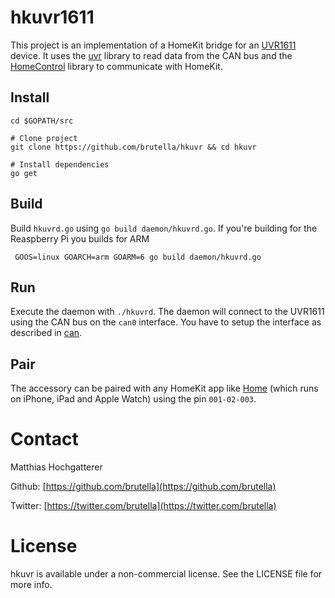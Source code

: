 # hkuvr1611

This project is an implementation of a HomeKit bridge for an [UVR1611][uvr1611] device. It uses the [uvr][uvr] library to read data from the CAN bus and the [HomeControl][hc] library to communicate with HomeKit.

[uvr1611]: http://www.ta.co.at/en/products/uvr1611/
[hc]: https://github.com/brutella/hc
[uvr]: https://github.com/brutella/uvr

## Install

    cd $GOPATH/src

    # Clone project
    git clone https://github.com/brutella/hkuvr && cd hkuvr

    # Install dependencies
    go get

## Build

Build `hkuvrd.go` using `go build daemon/hkuvrd.go`. If you're building for the Reaspberry Pi you builds for ARM

     GOOS=linux GOARCH=arm GOARM=6 go build daemon/hkuvrd.go

## Run

Execute the daemon with `./hkuvrd`. The daemon will connect to the UVR1611 using the CAN bus on the `can0` interface.
You have to setup the interface as described in [can](https://github.com/brutella/can).

## Pair

The accessory can be paired with any HomeKit app like [Home][home] (which runs on iPhone, iPad and Apple Watch) using the pin `001-02-003`.

[home]: http://selfcoded.com/home
[home-getting-started]: http://selfcoded.com/home/getting-started

# Contact

Matthias Hochgatterer

Github: [https://github.com/brutella](https://github.com/brutella)

Twitter: [https://twitter.com/brutella](https://twitter.com/brutella)


# License

hkuvr is available under a non-commercial license. See the LICENSE file for more info.
